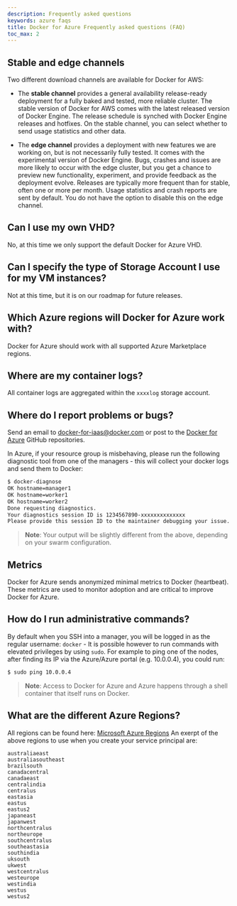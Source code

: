 ```yaml
---
description: Frequently asked questions
keywords: azure faqs
title: Docker for Azure Frequently asked questions (FAQ)
toc_max: 2
---
```


## Stable and edge channels

Two different download channels are available for Docker for AWS:

* The **stable channel** provides a general availability release-ready deployment
  for a fully baked and tested, more reliable cluster. The stable version of Docker
  for AWS comes with the latest released version of Docker Engine. The release
  schedule is synched with Docker Engine releases and hotfixes. On the stable
  channel, you can select whether to send usage statistics and other data.

* The **edge channel** provides a deployment with new features we are working on,
  but is not necessarily fully tested. It comes with the experimental version of
  Docker Engine. Bugs, crashes and issues are more likely to occur with the edge
  cluster, but you get a chance to preview new functionality, experiment, and provide
  feedback as the deployment evolve. Releases are typically more frequent than for
  stable, often one or more per month. Usage statistics and crash reports are sent
  by default. You do not have the option to disable this on the edge channel.

## Can I use my own VHD?
No, at this time we only support the default Docker for Azure VHD.

## Can I specify the type of Storage Account I use for my VM instances?

Not at this time, but it is on our roadmap for future releases.

## Which Azure regions will Docker for Azure work with?

Docker for Azure should work with all supported Azure Marketplace regions.

## Where are my container logs?

All container logs are aggregated within the `xxxxlog` storage account.

## Where do I report problems or bugs?

Send an email to <docker-for-iaas@docker.com> or post to the [Docker for Azure](https://github.com/docker/for-azure) GitHub repositories.

In Azure, if your resource group is misbehaving, please run the following diagnostic tool from one of the managers - this will collect your docker logs and send them to Docker:

```bash
$ docker-diagnose
OK hostname=manager1
OK hostname=worker1
OK hostname=worker2
Done requesting diagnostics.
Your diagnostics session ID is 1234567890-xxxxxxxxxxxxxx
Please provide this session ID to the maintainer debugging your issue.
```

> **Note**: Your output will be slightly different from the above, depending on your swarm configuration.

## Metrics

Docker for Azure sends anonymized minimal metrics to Docker (heartbeat). These metrics are used to monitor adoption and are critical to improve Docker for Azure.

## How do I run administrative commands?

By default when you SSH into a manager, you will be logged in as the regular username: `docker` - It is possible however to run commands with elevated privileges by using `sudo`.
For example to ping one of the nodes, after finding its IP via the Azure/Azure portal (e.g. 10.0.0.4), you could run:

```bash
$ sudo ping 10.0.0.4
```

> **Note**: Access to Docker for Azure and Azure happens through a shell container that itself runs on Docker.


## What are the different Azure Regions?
All regions can be found here: [Microsoft Azure Regions](https://azure.microsoft.com/en-us/regions/)
An exerpt of the above regions to use when you create your service principal are:

```none
australiaeast
australiasoutheast
brazilsouth
canadacentral
canadaeast
centralindia
centralus
eastasia
eastus
eastus2
japaneast
japanwest
northcentralus
northeurope
southcentralus
southeastasia
southindia
uksouth
ukwest
westcentralus
westeurope
westindia
westus
westus2
```
